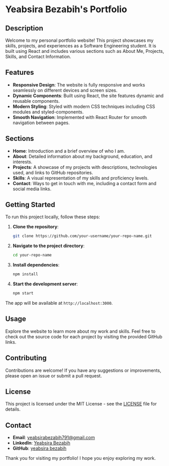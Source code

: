# Yeabsira Bezabih's Portfolio

## Description
Welcome to my personal portfolio website! This project showcases my skills, projects, and experiences as a Software Engineering student. It is built using React and includes various sections such as About Me, Projects, Skills, and Contact Information.

## Features
- **Responsive Design**: The website is fully responsive and works seamlessly on different devices and screen sizes.
- **Dynamic Components**: Built using React, the site features dynamic and reusable components.
- **Modern Styling**: Styled with modern CSS techniques including CSS modules and styled-components.
- **Smooth Navigation**: Implemented with React Router for smooth navigation between pages.

## Sections
- **Home**: Introduction and a brief overview of who I am.
- **About**: Detailed information about my background, education, and interests.
- **Projects**: A showcase of my projects with descriptions, technologies used, and links to GitHub repositories.
- **Skills**: A visual representation of my skills and proficiency levels.
- **Contact**: Ways to get in touch with me, including a contact form and social media links.

## Getting Started
To run this project locally, follow these steps:

1. **Clone the repository**:
    ```sh
    git clone https://github.com/your-username/your-repo-name.git
    ```

2. **Navigate to the project directory**:
    ```sh
    cd your-repo-name
    ```

3. **Install dependencies**:
    ```sh
    npm install
    ```

4. **Start the development server**:
    ```sh
    npm start
    ```

The app will be available at `http://localhost:3000`.

## Usage
Explore the website to learn more about my work and skills. Feel free to check out the source code for each project by visiting the provided GitHub links.

## Contributing
Contributions are welcome! If you have any suggestions or improvements, please open an issue or submit a pull request.

## License
This project is licensed under the MIT License - see the [LICENSE](https://github.com/git/git-scm.com/blob/main/MIT-LICENSE.txt) file for details.

## Contact
- **Email**: yeabsirabezabih791@gmail.com
- **LinkedIn**: [Yeabsira Bezabih](https://www.linkedin.com/in/yeabsira-bezabih-a23082299/)
- **GitHub**: [yeabsira bezabih](https://github.com/YeabsiraBezabih)

Thank you for visiting my portfolio! I hope you enjoy exploring my work.
